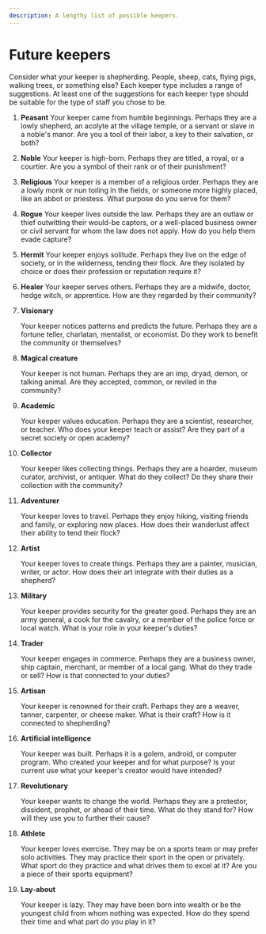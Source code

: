 ```yaml
---
description: A lengthy list of possible keepers.
---
```


# Future keepers

Consider what your keeper is shepherding. People, sheep, cats, flying pigs, walking trees, or something else? Each keeper type includes a range of suggestions. At least one of the suggestions for each keeper type should be suitable for the type of staff you chose to be.

1. **Peasant** Your keeper came from humble beginnings. Perhaps they are a lowly shepherd, an acolyte at the village temple, or a servant or slave in a noble's manor. Are you a tool of their labor, a key to their salvation, or both?
2. **Noble** Your keeper is high-born. Perhaps they are titled, a royal, or a courtier. Are you a symbol of their rank or of their punishment?
3. **Religious** Your keeper is a member of a religious order. Perhaps they are a lowly monk or nun toiling in the fields, or someone more highly placed, like an abbot or priestess. What purpose do you serve for them?
4. **Rogue** Your keeper lives outside the law. Perhaps they are an outlaw or thief outwitting their would-be captors, or a well-placed business owner or civil servant for whom the law does not apply. How do you help them evade capture?
5. **Hermit** Your keeper enjoys solitude. Perhaps they live on the edge of society, or in the wilderness, tending their flock. Are they isolated by choice or does their profession or reputation require it?
6. **Healer** Your keeper serves others. Perhaps they are a midwife, doctor, hedge witch, or apprentice. How are they regarded by their community?
7. **Visionary**

   Your keeper notices patterns and predicts the future. Perhaps they are a fortune teller, charlatan, mentalist, or economist. Do they work to benefit the community or themselves?

8. **Magical creature**

   Your keeper is not human. Perhaps they are an imp, dryad, demon, or talking animal. Are they accepted, common, or reviled in the community?

9. **Academic**

   Your keeper values education. Perhaps they are a scientist, researcher, or teacher. Who does your keeper teach or assist? Are they part of a secret society or open academy?

10. **Collector**

    Your keeper likes collecting things. Perhaps they are a hoarder, museum curator, archivist, or antiquer. What do they collect? Do they share their collection with the community?

11. **Adventurer**

    Your keeper loves to travel. Perhaps they enjoy hiking, visiting friends and family, or exploring new places. How does their wanderlust affect their ability to tend their flock?

12. **Artist**

    Your keeper loves to create things. Perhaps they are a painter, musician, writer, or actor. How does their art integrate with their duties as a shepherd?

13. **Military**

    Your keeper provides security for the greater good. Perhaps they are an army general, a cook for the cavalry, or a member of the police force or local watch. What is your role in your keeper's duties?

14. **Trader**

    Your keeper engages in commerce. Perhaps they are a business owner, ship captain, merchant, or member of a local gang. What do they trade or sell? How is that connected to your duties?

15. **Artisan**

    Your keeper is renowned for their craft. Perhaps they are a weaver, tanner, carpenter, or cheese maker. What is their craft? How is it connected to shepherding?

16. **Artificial intelligence**

    Your keeper was built. Perhaps it is a golem, android, or computer program. Who created your keeper and for what purpose? Is your current use what your keeper's creator would have intended?

17. **Revolutionary**

    Your keeper wants to change the world. Perhaps they are a protestor, dissident, prophet, or ahead of their time. What do they stand for? How will they use you to further their cause?

18. **Athlete**

    Your keeper loves exercise. They may be on a sports team or may prefer solo activities. They may practice their sport in the open or privately. What sport do they practice and what drives them to excel at it? Are you a piece of their sports equipment?

19. **Lay-about**

    Your keeper is lazy. They may have been born into wealth or be the youngest child from whom nothing was expected. How do they spend their time and what part do you play in it?


